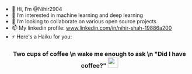 - 👋 Hi, I’m @Nihir2904
- 👀 I’m interested in machine learning and deep learning
- 💞️ I’m looking to collaborate on various open source projects
- 📫 My linkedin profile: www.linkedin.com/in/nihir-shah-19886a200
- ⚡ Here's a Haiku for you:
      <h3 align="center">
  Two cups of coffee \n
  wake me enough to ask \n
  "Did I have coffee?" 
  <img src="https://media.giphy.com/media/hvRJCLFzcasrR4ia7z/giphy.gif" width="28">
</h3>

<!---
Nihir2904/Nihir2904 is a ✨ special ✨ repository because its `README.md` (this file) appears on your GitHub profile.
You can click the Preview link to take a look at your changes.
--->
